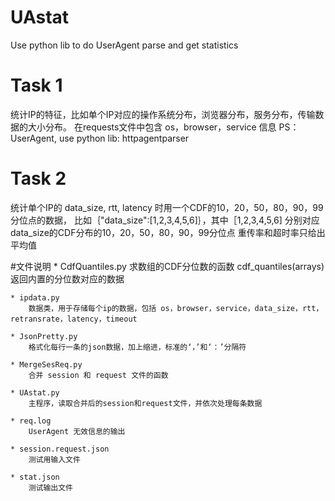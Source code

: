 # UAstat
Use python lib to do UserAgent parse and get statistics

# Task 1
统计IP的特征，比如单个IP对应的操作系统分布，浏览器分布，服务分布，传输数据的大小分布。
在requests文件中包含 os，browser，service 信息
PS：UserAgent, use python lib: httpagentparser

# Task 2
统计单个IP的 data_size, rtt, latency 时用一个CDF的10，20，50，80，90，99分位点的数据， 比如｛"data_size":[1,2,3,4,5,6]｝，其中［1,2,3,4,5,6] 分别对应data_size的CDF分布的10，20，50，80，90，99分位点
重传率和超时率只给出平均值

#文件说明
	* CdfQuantiles.py
		求数组的CDF分位数的函数 cdf_quantiles(arrays) 返回内置的分位数对应的数据

	* ipdata.py
		数据类，用于存储每个ip的数据，包括 os，browser，service，data_size，rtt，retransrate，latency，timeout 
	
	* JsonPretty.py
		格式化每行一条的json数据，加上缩进，标准的‘，’和‘：’分隔符
		
	* MergeSesReq.py
		合并 session 和 request 文件的函数
		
	* UAstat.py
		主程序，读取合并后的session和request文件，并依次处理每条数据
	
	* req.log
		UserAgent 无效信息的输出
		
	* session.request.json
		测试用输入文件
		
	* stat.json
		测试输出文件
